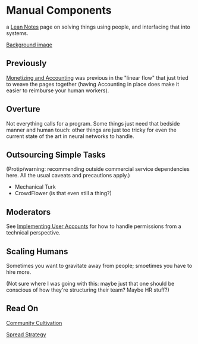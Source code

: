 # Manual Components

a [Lean Notes](f00c3d23-8848-4bb4-8d7a-d009f7344374.md) page on solving things using people, and interfacing that into systems.

[Background image](https://trello-backgrounds.s3.amazonaws.com/51901b73c30c061842001c4b/dfd530e12811185594634c97370a45b3/iStock_000016749067Medium.jpg)

## Previously

[Monetizing and Accounting](65aeb9ab-6e50-494b-87c2-82a1d6c122b2.md) was previous in the "linear flow" that just tried to weave the pages together (having Accounting in place does make it easier to reimburse your human workers).

## Overture

Not everything calls for a program. Some things just need that bedside manner and human touch: other things are just too tricky for even the current state of the art in neural networks to handle.

## Outsourcing Simple Tasks

(Protip/warning: recommending outside commercial service dependencies here. All the usual caveats and precautions apply.)

- Mechanical Turk
- CrowdFlower (is that even still a thing?)

## Moderators

See [Implementing User Accounts](c6891500-92fd-4774-9a14-d734d99bbdb4.md) for how to handle permissions from a technical perspective.

## Scaling Humans

Sometimes you want to gravitate away from people; smoetimes you have to hire more.

(Not sure where I was going with this: maybe just that one should be conscious of how they're structuring their team? Maybe HR stuff?)

## Read On

[Community Cultivation](5ff993d7-333f-4a27-a46b-85a7878fb094.md)

[Spread Strategy](8e12814c-43bf-4485-bee4-81b2c0071da0.md)
